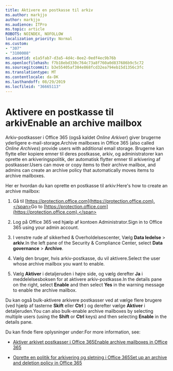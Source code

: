 ```yaml
---
title: Aktivere en postkasse til arkiv
ms.author: markjjo
author: markjjo
ms.audience: ITPro
ms.topic: article
ROBOTS: NOINDEX, NOFOLLOW
localization_priority: Normal
ms.custom:
- "307"
- "3100008"
ms.assetid: e1a5fab7-d3a5-4d4c-8ee2-0edf4ec9b76b
ms.openlocfilehash: f7b18ebd330c764c73a8f760a0d837686b9c5c72
ms.sourcegitcommit: b3e55405af384e868fcd32ea794eb15d1356c3fc
ms.translationtype: MT
ms.contentlocale: da-DK
ms.lasthandoff: 08/29/2019
ms.locfileid: "36665113"
---
```

# <a name="enable-an-archive-mailbox"></a><span data-ttu-id="fdd10-102">Aktivere en postkasse til arkiv</span><span class="sxs-lookup"><span data-stu-id="fdd10-102">Enable an archive mailbox</span></span>

<span data-ttu-id="fdd10-103">Arkiv-postkasser i Office 365 (også kaldet *Online Arkiver*) giver brugerne yderligere e-mail-storage.</span><span class="sxs-lookup"><span data-stu-id="fdd10-103">Archive mailboxes in Office 365 (also called  *Online Archives*) provide users with additional email storage.</span></span> <span data-ttu-id="fdd10-104">Brugerne kan flytte eller kopiere emner til deres postkasse, arkiv, og administratorer kan oprette en arkiveringspolitik, der automatisk flytter emner til arkivering af postkasser.</span><span class="sxs-lookup"><span data-stu-id="fdd10-104">Users can move or copy items to their archive mailbox, and admins can create an archive policy that automatically moves items to archive mailboxes.</span></span>
  
<span data-ttu-id="fdd10-105">Her er hvordan du kan oprette en postkasse til arkiv:</span><span class="sxs-lookup"><span data-stu-id="fdd10-105">Here's how to create an archive mailbox:</span></span>
  
1. <span data-ttu-id="fdd10-106">Gå til [https://protection.office.com](https://protection.office.com).</span><span class="sxs-lookup"><span data-stu-id="fdd10-106">Go to [https://protection.office.com](https://protection.office.com).</span></span>

2. <span data-ttu-id="fdd10-107">Log på Office 365 ved hjælp af kontoen Administrator.</span><span class="sxs-lookup"><span data-stu-id="fdd10-107">Sign in to Office 365 using your admin account.</span></span>

3. <span data-ttu-id="fdd10-108">I venstre rude af sikkerhed &amp; Overholdelsescenter, Vælg **Data ledelse** \> **arkiv**.</span><span class="sxs-lookup"><span data-stu-id="fdd10-108">In the left pane of the Security &amp; Compliance Center, select **Data governance** \> **Archive**.</span></span>

4. <span data-ttu-id="fdd10-109">Vælg den bruger, hvis arkiv-postkasse, du vil aktivere.</span><span class="sxs-lookup"><span data-stu-id="fdd10-109">Select the user whose archive mailbox you want to enable.</span></span>

5. <span data-ttu-id="fdd10-110">Vælg **Aktiver** i detaljeruden i højre side, og vælg derefter **Ja** i meddelelsesboksen for at aktivere arkiv-postkasse.</span><span class="sxs-lookup"><span data-stu-id="fdd10-110">In the details pane on the right, select **Enable** and then select **Yes** in the warning message to enable the archive mailbox.</span></span>

<span data-ttu-id="fdd10-111">Du kan også bulk-aktivere arkivere postkasser ved at vælge flere brugere (ved hjælp af tasterne **Skift** eller **Ctrl** ) og derefter vælge **Aktiver** i detaljeruden.</span><span class="sxs-lookup"><span data-stu-id="fdd10-111">You can also bulk-enable archive mailboxes by selecting multiple users (using the **Shift** or **Ctrl** keys) and then selecting **Enable** in the details pane.</span></span>
  
<span data-ttu-id="fdd10-112">Du kan finde flere oplysninger under:</span><span class="sxs-lookup"><span data-stu-id="fdd10-112">For more information, see:</span></span>
  
- [<span data-ttu-id="fdd10-113">Aktiver arkivet postkasser i Office 365</span><span class="sxs-lookup"><span data-stu-id="fdd10-113">Enable archive mailboxes in Office 365</span></span>](https://support.office.com/article/enable-archive-mailboxes-in-the-office-365-security-compliance-center-268a109e-7843-405b-bb3d-b9393b2342ce)

- [<span data-ttu-id="fdd10-114">Oprette en politik for arkivering og sletning i Office 365</span><span class="sxs-lookup"><span data-stu-id="fdd10-114">Set up an archive and deletion policy in Office 365</span></span>](https://support.office.com/article/Set-up-an-archive-and-deletion-policy-for-mailboxes-in-your-Office-365-organization-ec3587e4-7b4a-40fb-8fb8-8aa05aeae2ce)
